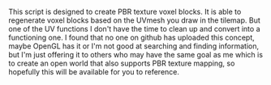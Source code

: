 This script is designed to create PBR texture voxel blocks. It is able to regenerate voxel blocks based on the UVmesh you draw in the tilemap. But one of the UV functions I don't have the time to clean up and convert into a functioning one. I found that no one on github has uploaded this concept, maybe OpenGL has it or I'm not good at searching and finding information, but I'm just offering it to others who may have the same goal as me which is to create an open world that also supports PBR texture mapping, so hopefully this will be available for you to reference.
